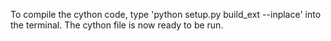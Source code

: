 To compile the cython code, type 'python setup.py build_ext --inplace' into the terminal. The cython file is now ready to be run.
